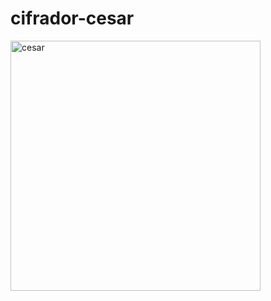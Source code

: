 # cifrador-cesar


<img src="https://i.ibb.co/5FdyLVM/Screen-Shot-2021-02-25-at-00-15-17.png" alt="cesar" width="400"/>


